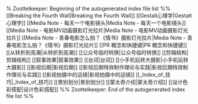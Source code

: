 % Zoottelkeeper: Beginning of the autogenerated index file list  %%
 [[Breaking the Fourth Wall|Breaking the Fourth Wall]]
 [[Gestalt心理学|Gestalt心理学]]
 [[Media Note - 每天一个电影镜头|Media Note - 每天一个电影镜头]]
 [[Media Note - 电影MV动画摄影灯光拉片|Media Note - 电影MV动画摄影灯光拉片]]
 [[Media Note - 青春电影怎么拍？《情书》摄影灯光拉片|Media Note - 青春电影怎么拍？《情书》摄影灯光拉片]]
 [[PR 概念和快捷键|PR 概念和快捷键]]
 [[从转折到高潮|从转折到高潮]]
 [[公众号临时转换|公众号临时转换]]
 [[剪辑结构|剪辑结构]]
 [[叙事效果|叙事效果]]
 [[台词|台词]]
 [[小手机玩转大摄影|小手机玩转大摄影]]
 [[影视后期|影视后期]]
 [[影视后期特效制作理论与实践|影视后期特效制作理论与实践]]
 [[影视拍摄中的运镜|影视拍摄中的运镜]]
 [[_Index_of_技巧|_Index_of_技巧]]
 [[景别划分|景别划分]]
 [[蒙太奇介绍|蒙太奇介绍]]
 [[设计色彩搭配|设计色彩搭配]]
%% Zoottelkeeper: End of the autogenerated index file list  %%
